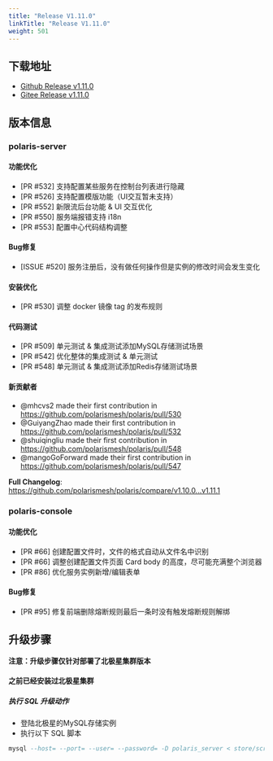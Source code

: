 ```yaml
---
title: "Release V1.11.0"
linkTitle: "Release V1.11.0"
weight: 501
---
```


## 下载地址

- [Github Release v1.11.0](https://github.com/polarismesh/polaris/releases/tag/v1.11.0)
- [Gitee Release v1.11.0](https://gitee.com/polarismesh/polaris/releases/tag/v1.11.0)

## 版本信息

### polaris-server

#### 功能优化

- [PR #532] 支持配置某些服务在控制台列表进行隐藏
- [PR #526] 支持配置模版功能（UI交互暂未支持）
- [PR #552] 新限流后台功能 & UI 交互优化
- [PR #550] 服务端报错支持 i18n
- [PR #553] 配置中心代码结构调整

#### Bug修复

- [ISSUE #520] 服务注册后，没有做任何操作但是实例的修改时间会发生变化 

#### 安装优化

- [PR #530] 调整 docker 镜像 tag 的发布规则

#### 代码测试

* [PR #509] 单元测试 & 集成测试添加MySQL存储测试场景
* [PR #542] 优化整体的集成测试 & 单元测试
* [PR #548] 单元测试 & 集成测试添加Redis存储测试场景

#### 新贡献者

* @mhcvs2 made their first contribution in https://github.com/polarismesh/polaris/pull/530
* @GuiyangZhao made their first contribution in https://github.com/polarismesh/polaris/pull/532
* @shuiqingliu made their first contribution in https://github.com/polarismesh/polaris/pull/548
* @mangoGoForward made their first contribution in https://github.com/polarismesh/polaris/pull/547

**Full Changelog**: https://github.com/polarismesh/polaris/compare/v1.10.0...v1.11.1

### polaris-console

#### 功能优化

- [PR #66] 创建配置文件时，文件的格式自动从文件名中识别
- [PR #66] 调整创建配置文件页面 Card body 的高度，尽可能充满整个浏览器
- [PR #86] 优化服务实例新增/编辑表单
 
#### Bug修复

- [PR #95] 修复前端删除熔断规则最后一条时没有触发熔断规则解绑


## 升级步骤

**注意：升级步骤仅针对部署了北极星集群版本**

#### 之前已经安装过北极星集群

##### 执行 SQL 升级动作

- 登陆北极星的MySQL存储实例
- 执行以下 SQL 脚本

```SQL
mysql --host= --port= --user= --password= -D polaris_server < store/scripts/delta/v1_8_0-v1_11_0.sql
```
